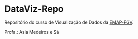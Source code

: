 # DataViz-Repo

Repositório do curso de Visualização de Dados da [EMAP-FGV](https://emap.fgv.br/mestrado/modelagem-matematica).

Profa.: Asla Medeiros e Sá
